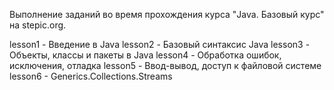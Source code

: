 Выполнение заданий во время прохождения курса "Java. Базовый курс" на stepic.org.

lesson1 - Введение в Java
lesson2 - Базовый синтаксис Java
lesson3 - Объекты, классы и пакеты в Java
lesson4 - Обработка ошибок, исключения, отладка
lesson5 - Ввод-вывод, доступ к файловой системе
lesson6 - Generics.Collections.Streams